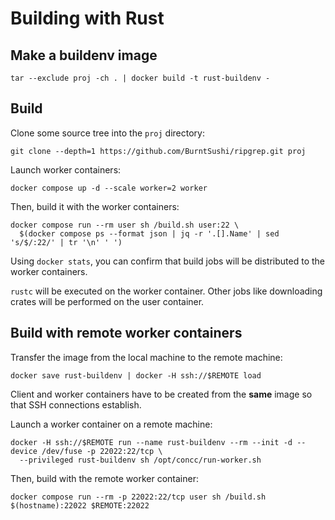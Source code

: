 # Building with Rust

## Make a buildenv image

```shell
tar --exclude proj -ch . | docker build -t rust-buildenv -
```

## Build

Clone some source tree into the `proj` directory:

```shell
git clone --depth=1 https://github.com/BurntSushi/ripgrep.git proj
```

Launch worker containers:

```shell
docker compose up -d --scale worker=2 worker
```

Then, build it with the worker containers:

```shell
docker compose run --rm user sh /build.sh user:22 \
  $(docker compose ps --format json | jq -r '.[].Name' | sed 's/$/:22/' | tr '\n' ' ')
```

Using `docker stats`, you can confirm that build jobs will be distributed to the worker containers.

`rustc` will be executed on the worker container.  Other jobs like downloading crates will be
performed on the user container.

## Build with remote worker containers

Transfer the image from the local machine to the remote machine:

```shell
docker save rust-buildenv | docker -H ssh://$REMOTE load
```

Client and worker containers have to be created from the **same** image so that SSH connections establish.

Launch a worker container on a remote machine:

```shell
docker -H ssh://$REMOTE run --name rust-buildenv --rm --init -d --device /dev/fuse -p 22022:22/tcp \
  --privileged rust-buildenv sh /opt/concc/run-worker.sh
```

Then, build with the remote worker container:

```shell
docker compose run --rm -p 22022:22/tcp user sh /build.sh $(hostname):22022 $REMOTE:22022
```
